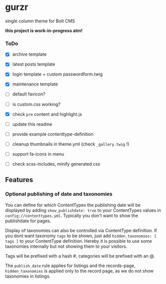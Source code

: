 # gurzr
single column theme for Bolt CMS

__this project is work-in-progress atm!__


### ToDo

- [x] archive template
- [x] latest posts template
- [x] login template + custom passwordform.twig
- [x] maintenance template
- [ ] default favicon?
- [ ] is custom.css working?
- [x] check `pre` content and highlight.js
- [ ] update this readme
- [ ] provide example contenttype-definition
- [ ] cleanup thumbnails in theme.yml (check `_gallery.twig` !)
- [ ] support fa-icons in menu
- [ ] check scss-includes, minify generated css



## Features

### Optional publishing of date and taxonomies

You can define for which ContentTypes the publishing date will be displayed
by adding `show_publishdate: true` to your ContentTypes values in
`config://contenttypes.yml`.
Typically you don't want to show the publishdate for pages.

Display of taxonomies can also be controlled via ContentType definition.
If you dont want taxonomy `tags` to be shown, just add
`hidden_taxonomies: [ tags ]` to your ContentType definition.
Hereby it is possible to use some taxonomies internally but not showing them to
your visitors.

Tags will be prefixed with a hash #, categories will be prefixed with an @.

The `publish_date` rule applies for listings and the records-page,
`hidden_taxonomies` is applied only to the record page, as we do not show
taxonomies in listings.

